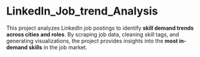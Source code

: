 # LinkedIn_Job_trend_Analysis
This project analyzes LinkedIn job postings to identify **skill demand trends across cities and roles**.   By scraping job data, cleaning skill tags, and generating visualizations, the project provides insights into the **most in-demand skills** in the job market.
